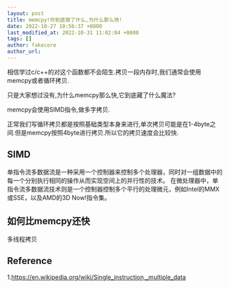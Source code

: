 ```yaml
---
layout: post
title: memcpy!你到底做了什么,为什么那么快!
date: 2022-10-27 10:56:37 +0800
last_modified_at: 2022-10-31 11:02:04 +0800
tags: []
author: fakecore
author_url: 
---
```


相信学过c/c++的对这个函数都不会陌生.拷贝一段内存时,我们通常会使用memcpy或者循环拷贝.

只是大家想过没有,为什么memcpy那么快,它到底藏了什么魔法?

memcpy会使用SIMD指令,做多字拷贝.

正常我们写循环拷贝都是按照基础类型本身来进行,单次拷贝可能是在1-4byte之间.但是memcpy按照4byte进行拷贝.所以它的拷贝速度会比较快.



## SIMD

单指令流多数据流是一种采用一个控制器来控制多个处理器，同时对一组数据中的每一个分别执行相同的操作从而实现空间上的并行性的技术。 在微处理器中，单指令流多数据流技术则是一个控制器控制多个平行的处理微元，例如Intel的MMX或SSE，以及AMD的3D Now!指令集。

## 如何比memcpy还快

多线程拷贝

## Reference

1.https://en.wikipedia.org/wiki/Single_instruction,_multiple_data

